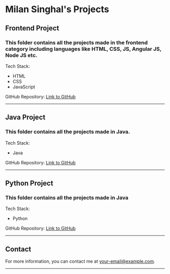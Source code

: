 # Milan Singhal's Projects

## Frontend Project

### This folder contains all the projects made in the frontend category including languages like HTML, CSS, JS, Angular JS, Node JS etc.
 
Tech Stack:
- HTML
- CSS
- JavaScript

GitHub Repository: [Link to GitHub](link)

---

## Java Project

### This folder contains all the projects made in Java.

Tech Stack:
- Java

GitHub Repository: [Link to GitHub](link)

---

## Python Project

### This folder contains all the projects made in Java

Tech Stack:
- Python

GitHub Repository: [Link to GitHub](link)

---

## Contact
For more information, you can contact me at [your-email@example.com](mailto:singhamilan92@gmail.com).

---

